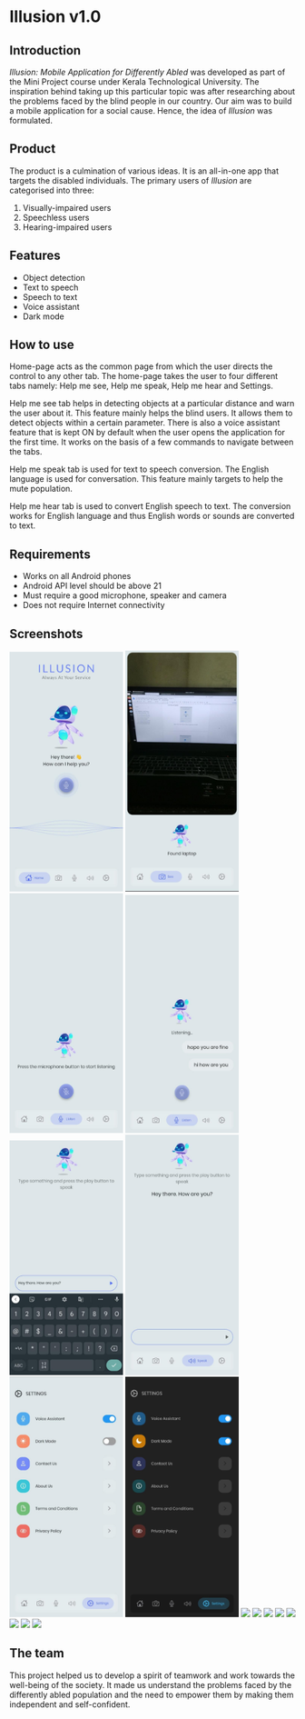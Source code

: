 # Illusion v1.0

## Introduction

_Illusion: Mobile Application for Differently Abled_ was developed as part of the Mini Project course under Kerala Technological University. The inspiration behind taking up this particular topic was after researching about the problems faced by the blind people in our country. Our aim was to build a mobile application for a social cause. Hence, the idea of _Illusion_ was formulated.

## Product
The product is a culmination of various ideas. It is an all-in-one app that targets the disabled individuals. The primary users of _Illusion_ are categorised into three:
1. Visually-impaired users
2. Speechless users
3. Hearing-impaired users

## Features

- Object detection
- Text to speech
- Speech to text
- Voice assistant
- Dark mode

## How to use

Home-page acts as the common page from which the user directs the control to any other tab. The home-page takes the user to four different tabs namely: Help me see, Help me speak, Help me hear and Settings.

Help me see tab helps in detecting objects at a particular distance and warn the user about it. This feature mainly helps the blind users. It allows them to detect objects within a certain parameter.
There is also a voice assistant feature that is kept ON by default when the user opens the application for the first time. It works on the basis of a few commands to navigate between the tabs.

Help me speak tab is used for text to speech conversion. The English language is used for conversation. This feature mainly targets to help the mute population.

Help me hear tab is used to convert English speech to text. The conversion works for English language and thus English words or sounds are converted to text.

## Requirements

- Works on all Android phones
- Android API level should be above 21
- Must require a good microphone, speaker and camera
- Does not require Internet connectivity

## Screenshots

<img src="screenshots/1.jpeg" width="200"> <img src="screenshots/2.jpeg" width="200"> 
<img src="screenshots/3.jpeg" width="200"> <img src="screenshots/4.jpeg" width="200"> 
<img src="screenshots/5.jpeg" width="200"> <img src="screenshots/6.jpeg" width="200"> 
<img src="screenshots/7.jpeg" width="200"> <img src="screenshots/8.jpeg" width="200"> 
<img src="screenshots/9.jpeg" width="200"> <img src="screenshots/10.jpeg" width="200"> 
<img src="screenshots/11.jpeg" width="200"> <img src="screenshots/12.jpeg" width="200"> 
<img src="screenshots/13.jpeg" width="200"> <img src="screenshots/14.jpeg" width="200"> 
<img src="screenshots/15.jpeg" width="200"> <img src="screenshots/16.jpeg" width="200"> 

## The team

This project helped us to develop a spirit of teamwork and work towards the well-being of the society. It made us understand the problems faced by the differently abled population and the need to empower them by making them independent and self-confident.
